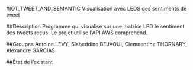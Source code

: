 #IOT_TWEET_AND_SEMANTIC
Visualisation avec LEDS des sentiments de tweet

##Description
Programme qui visualise sur une matrice LED le sentiment des tweets reçus. Le projet utilise l'API AWS comprehend.

##Groupes
Antoine LEVY, Slaheddine BEJAOUI, Clemnentine THORNARY, Alexandre GARCIAS

##Etat de l’existant
